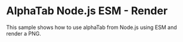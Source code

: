 ﻿# AlphaTab Node.js ESM - Render

This sample shows how to use alphaTab from Node.js using ESM and render a PNG. 